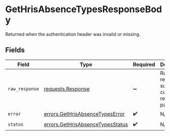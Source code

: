 # GetHrisAbsenceTypesResponseBody

Returned when the authentication header was invalid or missing.


## Fields

| Field                                                                                 | Type                                                                                  | Required                                                                              | Description                                                                           |
| ------------------------------------------------------------------------------------- | ------------------------------------------------------------------------------------- | ------------------------------------------------------------------------------------- | ------------------------------------------------------------------------------------- |
| `raw_response`                                                                        | [requests.Response](https://requests.readthedocs.io/en/latest/api/#requests.Response) | :heavy_minus_sign:                                                                    | Raw HTTP response; suitable for custom response parsing                               |
| `error`                                                                               | [errors.GetHrisAbsenceTypesError](../../models/errors/gethrisabsencetypeserror.md)    | :heavy_check_mark:                                                                    | N/A                                                                                   |
| `status`                                                                              | [errors.GetHrisAbsenceTypesStatus](../../models/errors/gethrisabsencetypesstatus.md)  | :heavy_check_mark:                                                                    | N/A                                                                                   |